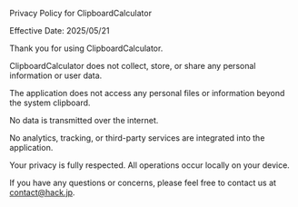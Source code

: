 Privacy Policy for ClipboardCalculator

Effective Date: 2025/05/21

Thank you for using ClipboardCalculator.

ClipboardCalculator does not collect, store, or share any personal information or user data.

The application does not access any personal files or information beyond the system clipboard.

No data is transmitted over the internet.

No analytics, tracking, or third-party services are integrated into the application.

Your privacy is fully respected. All operations occur locally on your device.

If you have any questions or concerns, please feel free to contact us at contact@hack.jp.
